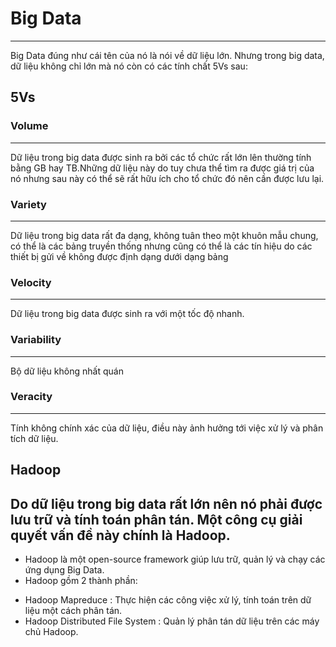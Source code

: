# Big Data 
-----

Big Data đúng như cái tên của nó là nói về dữ liệu lớn. Nhưng trong big data, dữ liệu không chỉ lớn mà nó còn có các tính chất 5Vs sau: 

## 5Vs

### Volume
--------
Dữ liệu trong big data được sinh ra bởi các tổ chức rất lớn lên thường tính bằng GB hay TB.Những dữ liệu này do tuy chưa thể tìm ra được giá trị của nó nhưng sau này có thể sẽ rất hữu ích cho tổ chức đó nên cần được lưu lại. 

### Variety
-------
Dữ liệu trong big data rất đa dạng, không tuân theo một khuôn mẫu chung, có thể là các bảng truyền thống nhưng cũng có thể là các tín hiệu do các thiết bị gửi về không được định dạng dưới dạng bảng

### Velocity
-------
Dữ liệu trong big data được sinh ra với một tốc độ nhanh.
### Variability
-----
Bộ dữ liệu không nhất quán

### Veracity 
------
Tính không chính xác của dữ liệu, điều này ảnh hưởng tới việc xử lý và phân tích dữ liệu.


## Hadoop
Do dữ liệu trong big data rất lớn nên nó phải được lưu trữ và tính toán phân tán. Một công cụ giải quyết vấn đề này chính là Hadoop.
------

- Hadoop là một open-source framework giúp lưu trữ, quản lý và chạy các ứng dụng Big Data. 
- Hadoop gồm 2 thành phần: 

<ul>
<li> Hadoop Mapreduce : Thực hiện các công việc xử lý, tính toán trên dữ liệu một cách phân tán. </li>
<li> Hadoop Distributed File System : Quản lý phân tán dữ liệu trên các máy chủ Hadoop. </li>
</ul>

# 

